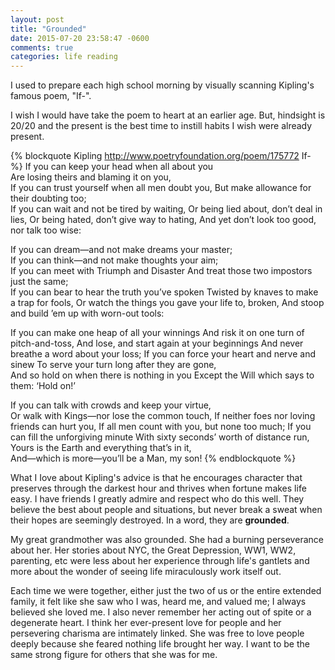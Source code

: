 ```yaml
---
layout: post
title: "Grounded"
date: 2015-07-20 23:58:47 -0600
comments: true
categories: life reading
---
```


I used to prepare each high school morning by visually scanning Kipling's
famous poem, "If-".

<!-- more -->

I wish I would have take the poem to heart at an earlier
age. But, hindsight is 20/20 and the present is the best time to instill
habits I wish were already present.

{% blockquote Kipling http://www.poetryfoundation.org/poem/175772 If- %}
If you can keep your head when all about you   
    Are losing theirs and blaming it on you,   
If you can trust yourself when all men doubt you,
    But make allowance for their doubting too;   
If you can wait and not be tired by waiting,
    Or being lied about, don’t deal in lies,
Or being hated, don’t give way to hating,
    And yet don’t look too good, nor talk too wise:

If you can dream—and not make dreams your master;   
    If you can think—and not make thoughts your aim;   
If you can meet with Triumph and Disaster
    And treat those two impostors just the same;   
If you can bear to hear the truth you’ve spoken
    Twisted by knaves to make a trap for fools,
Or watch the things you gave your life to, broken,
    And stoop and build ’em up with worn-out tools:

If you can make one heap of all your winnings
    And risk it on one turn of pitch-and-toss,
And lose, and start again at your beginnings
    And never breathe a word about your loss;
If you can force your heart and nerve and sinew
    To serve your turn long after they are gone,   
And so hold on when there is nothing in you
    Except the Will which says to them: ‘Hold on!’

If you can talk with crowds and keep your virtue,   
    Or walk with Kings—nor lose the common touch,
If neither foes nor loving friends can hurt you,
    If all men count with you, but none too much;
If you can fill the unforgiving minute
    With sixty seconds’ worth of distance run,   
Yours is the Earth and everything that’s in it,   
And—which is more—you’ll be a Man, my son!
{% endblockquote %}

What I Iove about Kipling's advice is that he encourages character that
preserves through the darkest hour and thrives when fortune makes life
easy. I have friends I greatly admire and respect who do this well. They
believe the best about people and situations, but never break a sweat
when their hopes are seemingly destroyed. In a word, they are __grounded__.

My great grandmother was also grounded. She had a burning perseverance
about her. Her stories about NYC, the Great Depression, WW1, WW2,
parenting, etc were less about her experience through life's gantlets
and more about the wonder of seeing life miraculously work itself out.

Each time we were together, either just the two of us or the entire
extended family, it felt like she saw who I was, heard me, and valued
me; I always believed she loved me. I also never remember her acting out
of spite or a degenerate heart. I think her ever-present love for people
and her persevering charisma are intimately linked. She was free to love
people deeply because she feared nothing life brought her way. I want to
be the same strong figure for others that she was for me.

